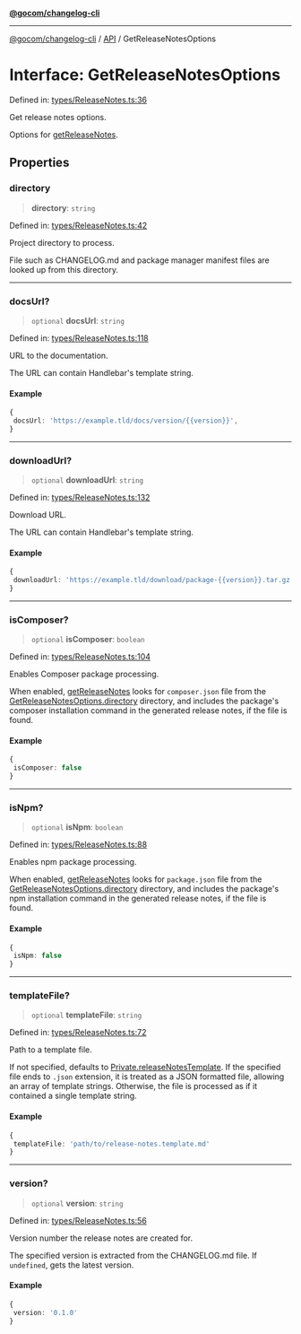 [**@gocom/changelog-cli**](../README.md)

***

[@gocom/changelog-cli](../README.md) / [API](../Public/API.md) / GetReleaseNotesOptions

# Interface: GetReleaseNotesOptions

Defined in: [types/ReleaseNotes.ts:36](https://github.com/gocom/changelog-cli/blob/6c7536a38a30ab42e6ece90e04a897428a95f4d8/src/types/ReleaseNotes.ts#L36)

Get release notes options.

Options for [getReleaseNotes](../API/API.getReleaseNotes.md).

## Properties

### directory

> **directory**: `string`

Defined in: [types/ReleaseNotes.ts:42](https://github.com/gocom/changelog-cli/blob/6c7536a38a30ab42e6ece90e04a897428a95f4d8/src/types/ReleaseNotes.ts#L42)

Project directory to process.

File such as CHANGELOG.md and package manager manifest files are looked up from this directory.

***

### docsUrl?

> `optional` **docsUrl**: `string`

Defined in: [types/ReleaseNotes.ts:118](https://github.com/gocom/changelog-cli/blob/6c7536a38a30ab42e6ece90e04a897428a95f4d8/src/types/ReleaseNotes.ts#L118)

URL to the documentation.

The URL can contain Handlebar's template string.

#### Example

```ts
{
 docsUrl: 'https://example.tld/docs/version/{{version}}',
}
```

***

### downloadUrl?

> `optional` **downloadUrl**: `string`

Defined in: [types/ReleaseNotes.ts:132](https://github.com/gocom/changelog-cli/blob/6c7536a38a30ab42e6ece90e04a897428a95f4d8/src/types/ReleaseNotes.ts#L132)

Download URL.

The URL can contain Handlebar's template string.

#### Example

```ts
{
 downloadUrl: 'https://example.tld/download/package-{{version}}.tar.gz',
}
```

***

### isComposer?

> `optional` **isComposer**: `boolean`

Defined in: [types/ReleaseNotes.ts:104](https://github.com/gocom/changelog-cli/blob/6c7536a38a30ab42e6ece90e04a897428a95f4d8/src/types/ReleaseNotes.ts#L104)

Enables Composer package processing.

When enabled, [getReleaseNotes](../API/API.getReleaseNotes.md) looks for `composer.json` file from the
[GetReleaseNotesOptions.directory](#directory) directory, and includes the package's composer installation
command in the generated release notes, if the file is found.

#### Example

```ts
{
 isComposer: false
}
```

***

### isNpm?

> `optional` **isNpm**: `boolean`

Defined in: [types/ReleaseNotes.ts:88](https://github.com/gocom/changelog-cli/blob/6c7536a38a30ab42e6ece90e04a897428a95f4d8/src/types/ReleaseNotes.ts#L88)

Enables npm package processing.

When enabled, [getReleaseNotes](../API/API.getReleaseNotes.md) looks for `package.json` file from the
[GetReleaseNotesOptions.directory](#directory) directory, and includes the package's npm installation
command in the generated release notes, if the file is found.

#### Example

```ts
{
 isNpm: false
}
```

***

### templateFile?

> `optional` **templateFile**: `string`

Defined in: [types/ReleaseNotes.ts:72](https://github.com/gocom/changelog-cli/blob/6c7536a38a30ab42e6ece90e04a897428a95f4d8/src/types/ReleaseNotes.ts#L72)

Path to a template file.

If not specified, defaults to [Private.releaseNotesTemplate](../API/Private.releaseNotesTemplate.md). If the specified file ends to `.json`
extension, it is treated as a JSON formatted file, allowing an array of template strings. Otherwise, the file
is processed as if it contained a single template string.

#### Example

```ts
{
 templateFile: 'path/to/release-notes.template.md'
}
```

***

### version?

> `optional` **version**: `string`

Defined in: [types/ReleaseNotes.ts:56](https://github.com/gocom/changelog-cli/blob/6c7536a38a30ab42e6ece90e04a897428a95f4d8/src/types/ReleaseNotes.ts#L56)

Version number the release notes are created for.

The specified version is extracted from the CHANGELOG.md file. If `undefined`, gets the latest version.

#### Example

```ts
{
 version: '0.1.0'
}
```
